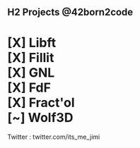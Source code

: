 ## H2 Projects @42born2code

[X] Libft<br />
[X] Fillit<br />
[X] GNL<br />
[X] FdF<br />
[X] Fract'ol<br />
[~] Wolf3D<br />
=================================
Twitter : twitter.com/its_me_jimi
